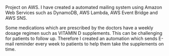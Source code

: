 Project on AWS.
I have created a automated mailing system using Amazon Web Services such as DynamoDB, AWS Lambda, AWS Event Bridge and AWS SNS.

Some medications which are prescribed by the doctors have a weekly dosage regimen such as VITAMIN D supplements. This can be challenging for patients to follow up. Therefore I created an automation which sends E-mail reminder every week to patients to help them take the supplements on time.

